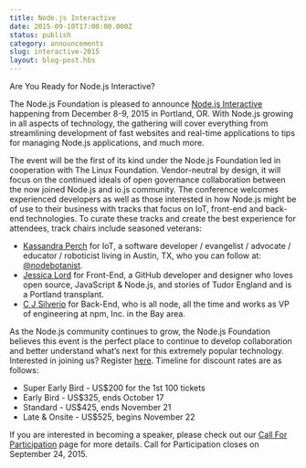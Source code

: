 ```yaml
---
title: Node.js Interactive
date: 2015-09-10T17:00:00.000Z
status: publish
category: announcements
slug: interactive-2015
layout: blog-post.hbs
---
```


Are You Ready for Node.js Interactive?

The Node.js Foundation is pleased to announce [Node.js Interactive](http://interactive.nodejs.org) happening from December 8-9, 2015 in Portland, OR. With Node.js growing in all aspects of technology, the gathering will cover everything from streamlining development of fast websites and real-time applications to tips for managing Node.js applications, and much more.

The event will be the first of its kind under the Node.js Foundation led in cooperation with The Linux Foundation. Vendor-neutral by design, it will focus on the continued ideals of open governance collaboration between the now joined Node.js and io.js community. The conference welcomes experienced developers as well as those interested in how Node.js might be of use to their business with tracks that focus on IoT, front-end and back-end technologies. To curate these tracks and create the best experience for attendees, track chairs include seasoned veterans:

- [Kassandra Perch](https://github.com/nodebotanist) for IoT, a software developer / evangelist / advocate / educator / roboticist living in Austin, TX, who you can follow at: [@nodebotanist](https://twitter.com/nodebotanist).
- [Jessica Lord](https://github.com/jlord/) for Front-End, a GitHub developer and designer who loves open source, JavaScript & Node.js, and stories of Tudor England and is a Portland transplant.
- [C J Silverio](https://github.com/ceejbot) for Back-End, who is all node, all the time and works as VP of engineering at npm, Inc. in the Bay area.

As the Node.js community continues to grow, the Node.js Foundation believes this event is the perfect place to continue to develop collaboration and better understand what’s next for this extremely popular technology. Interested in joining us? Register [here](http://events.linuxfoundation.org/events/node-interactive/attend/register). Timeline for discount rates are as follows:

- Super Early Bird - US$200 for the 1st 100 tickets
- Early Bird - US$325, ends October 17
- Standard - US$425, ends November 21
- Late & Onsite - US$525, begins November 22

If you are interested in becoming a speaker, please check out our [Call For Participation](http://events.linuxfoundation.org/events/node-interactive/program/cfp) page for more details. Call for Participation closes on September 24, 2015.
